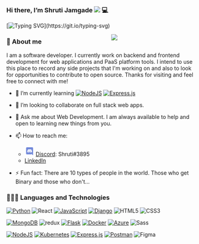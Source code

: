 ### Hi there, I’m Shruti Jamgade  <img src="https://media.giphy.com/media/hvRJCLFzcasrR4ia7z/giphy.gif" width="25px"> :computer:

[![Typing SVG](https://readme-typing-svg.herokuapp.com/?lines=I+am+Shruti+Jamgade;I+am+a+software+developer;Welcome+to+my+humble+abode!)](https://git.io/typing-svg)

<img align='right' src="https://media.giphy.com/media/M9gbBd9nbDrOTu1Mqx/giphy.gif" width="230">

###  📖 About me 
I am a software developer. I currently work on backend and frontend development for web applications and PaaS platform tools. I intend to use this place to record any side projects that I'm working on and also to look for opportunities to contribute to open source. Thanks for visiting and feel free to connect with me!

- 🌱 I’m currently learning  <a href="#"><img alt="NodeJS" src="https://img.shields.io/badge/Node.js%20-%2343853D.svg?logo=node.js&logoColor=white"></a>  <a href="#"><img alt="Express.js" src="https://img.shields.io/badge/Express.js%20-%23404d59.svg?logo=express&logoColor=white"></a>

- 👯 I’m looking to collaborate on full stack web apps.

- 💬 Ask me about Web Development. I am always available to help and open to learning new things from you.

- 📫 How to reach me:
   - <a><img height="25" src="https://raw.githubusercontent.com/github/explore/80688e429a7d4ef2fca1e82350fe8e3517d3494d/topics/discord/discord.png"> [Discord](https://discord.com/): Shruti#3895 </a>
   - <a href="https://www.linkedin.com/in/shruti-jamgade/"> LinkedIn </a>

- ⚡ Fun fact: There are 10 types of people in the world. Those who get Binary and those who don't...

### 👨🏻‍💻 Languages and Technologies
[![Python](https://img.shields.io/badge/-Python-3776AB?style=flat-square&logo=python&logoColor=ffffff)](https://www.python.org/)
![React](https://img.shields.io/badge/-React-%23282C34?style=flat-square&logo=react)
[![JavaScript](https://img.shields.io/badge/-JavaScript-%23F7DF1C?style=flat-square&logo=javascript&logoColor=000000&labelColor=%23F7DF1C&color=%23FFCE5A)](https://www.javascript.com/)
[![Django](https://img.shields.io/badge/-Django-092E20?style=flat-square&logo=Django&logoColor=ffffff)](https://www.djangoproject.com/)
![HTML5](https://img.shields.io/badge/-HTML5-E34F26?style=flat-square&logo=html5&logoColor=white)
![CSS3](https://img.shields.io/badge/-CSS3-1572B6?style=flat-square&logo=css3)

[![MongoDB](https://img.shields.io/badge/-MongoDB-47A248?style=flat-square&logo=MongoDB&logoColor=ffffff)](https://www.mongodb.com/)
 <img alt="redux" src="https://img.shields.io/badge/-Redux-764ABC?style=flat-square&logo=redux&logoColor=white" />
[![Flask](https://img.shields.io/badge/-Flask-000000?style=flat-square&logo=Flask&logoColor=ffffff)](https://flask.palletsprojects.com/)
[![Docker](https://img.shields.io/badge/-Docker-2496ED?style=flat-square&logo=docker&logoColor=ffffff)](https://www.docker.com/)
[![Azure](https://img.shields.io/badge/Azure-%230072C6.svg?style=flat-square&logo=azure-devops&logoColor=white)](https://azure.microsoft.com/en-us/)
![Sass](https://img.shields.io/badge/-Sass-%23CC6699?style=flat-square&logo=sass&logoColor=ffffff)

[![NodeJS](https://img.shields.io/badge/Node.js-%2343853D.svg?style=flat-square&logo=node.js&logoColor=white)](https://nodejs.org/en/about/)
[![Kubernetes](https://img.shields.io/badge/Kubernetes-%23326ce5.svg?style=flat-square&logo=kubernetes&logoColor=white)](https://kubernetes.io/)
[![Express.js](https://img.shields.io/badge/Express.js-%23404d59.svg?style=flat-square&logo=Express&logoColor=%2361DAFB)](https://expressjs.com/)
[![Postman](https://img.shields.io/badge/Postman-FF6C37?style=flat-square&logo=postman&logoColor=red)](https://www.postman.com/)
![Figma](https://img.shields.io/badge/Figma-%23F24E1E.svg?style=flat-square&logo=figma&logoColor=white)


